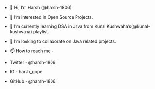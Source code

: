 - 👋 Hi, I’m Harsh (@harsh-1806)

- 👀 I’m interested in Open Source Projects.

- 🌱 I’m currently learning DSA in Java from Kunal Kushwaha's(@kunal-kushwaha) playlist.

- 💞️ I’m looking to collaborate on Java related projects.

- 📫 How to reach me - 

- Twitter - @harsh-1806
- IG - harsh_gope
- GitHub - @harsh-1806

<!---
harsh-1806/harsh-1806 is a ✨ special ✨ repository because its `README.md` (this file) appears on your GitHub profile.
You can click the Preview link to take a look at your changes.
--->
